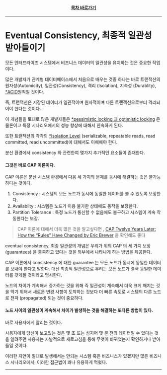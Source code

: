 <div align="center">

#### [목차 바로가기](https://github.com/dhslrl321/cqrs-journey-guide-korean/blob/master/Table%20of%20Contents.md)

</div>

---

# Eventual Consistency, 최종적 일관성 받아들이기

모든 엔터프라이즈 시스템에서 비즈니스 데이터의 일관성을 유지하는 것은 중요한 작업이다.

많은 개발자가 관계형 데이터베이스에서 처음으로 배우는 것중 하나는 바로 트랜잭션의 원자성(Automicity), 일관성(Consistency), 격리 (Isolation), 지속성 (Durablity), [\*ACID](https://github.com/dhslrl321/cqrs-journey-guide-korean/blob/master/terms/ACID.md)원칙일 것이다.

즉, 트랜잭션은 저장된 데이터가 일관적이며 원자적이며 다른 트랜잭션으로부터 격리되어야 한다는 것이다.

이 개념들을 토대로 많은 개발자들은 [\*pessimistic locking 과 optimistic locking](https://github.com/dhslrl321/cqrs-journey-guide-korean/blob/master/terms/Pessimistic%20Locking%20and%20Optimistic%20Locking.md) 은 물론이고 특정 시나리오에서의 성능 향상에 대해서 친숙하게 된다.

또한 트랜잭션의 각각의 [\*Isolation Level](https://github.com/dhslrl321/cqrs-journey-guide-korean/blob/master/terms/Isolation%20Level.md) (serializable, repeatable reads, read committed, read uncommitted)에 대해서도 이해해야 한다.

분산 환경에서 consistency 와 관련한여 몇가지 추가적인 요소들이 존재한다.

#### 그것은 바로 CAP 이론이다.

CAP 이론은 분산 시스템 환경에서 다음 세 가지의 문제를 동시에 해결하는 것은 불가능하다는 것이다.

1. Consistency : 시스템의 모든 노드가 동시에 동일한 데이터를 볼 수 있도록 보장한다.
2. Availablity : 시스템은 노드가 이용 불가한 상태에도 동작을 보장한다.
3. Partition Tolerance : 특정 노드가 통신할 수 없음에도 불구하고 시스템이 계속 작동한다는 보장.

> CAP 이론에 대해서 더욱 많은 것을 알고싶다면 , [CAP Twelve Years Later: How the “Rules” Have Changed by Eric Brewer](https://www.infoq.com/articles/cap-twelve-years-later-how-the-rules-have-changed/) 을 확인해도 좋다

eventual consistency, 최종 일관성의 개념은 우리가 위의 CAP 의 세 가지 보장 (guarantees) 을 충족하고 있다는 것을 외부에서 나타나게 하는 방법을 제공한다.

CAP 이론에서 consistency 에 대한 guarantee 는 모든 노드가 동시에 동일한 데이터를 보내야 한다고 말한다. 대신 최종적 일관성으로 우리는 모든 노드가 결국 동일한 데이터를 갖게될 것이라고 명시한다.

노드의 차이가 계속해서 증가하는 것을 위해 즉 일관성이 계속해서 더욱 크게 깨지는 것을 막기 위해서 새로운 변경 사항이 도착하는 것보다 더 빠른 속도로 시스템의 다른 노드로 전파 (propagated) 되는 것이 중요하다.

#### 노드 사이의 일관성이 계속해서 차이가 발생하는 것을 해결하는 또다른 방법이 있다.

바로 사용자에게 알리는 것이다.

사용자에게 당신이 보고있는 것은 몇 초 또는 심지어 몇 분 전의 데이터일 수 있다는 것을 알려주면 사용자는 자발적으로 새로고침을 통해 무엇이 바뀌었는지 확인하거나 받아들일 것이다.

이러한 지연이 절대로 발생해서는 안되는 시스템 혹은 비즈니스가 있겠지만 많은 비즈니스 시나리오에서, 이러한 접근법이 꽤나 유용하게 먹혔다.

---
